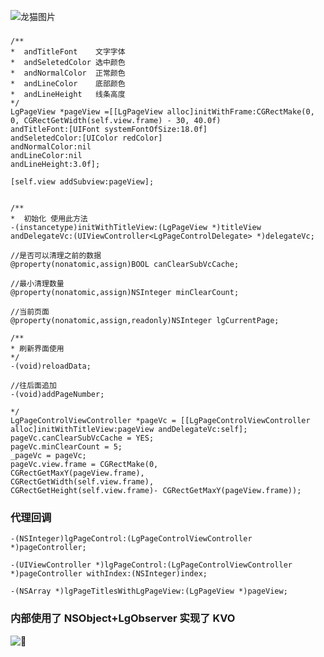 
![龙猫图片](https://gss2.bdstatic.com/-fo3dSag_xI4khGkpoWK1HF6hhy/baike/c0%3Dbaike150%2C5%2C5%2C150%2C50/sign=748f02e80cf431ada8df4b6b2a5fc7ca/f11f3a292df5e0fe5f1d6e7b5c6034a85edf7247.jpg)
###
```
/**
*  andTitleFont    文字字体
*  andSeletedColor 选中颜色
*  andNormalColor  正常颜色
*  andLineColor    底部颜色
*  andLineHeight   线条高度
*/
LgPageView *pageView =[[LgPageView alloc]initWithFrame:CGRectMake(0, 0, CGRectGetWidth(self.view.frame) - 30, 40.0f)
andTitleFont:[UIFont systemFontOfSize:18.0f]
andSeletedColor:[UIColor redColor]
andNormalColor:nil
andLineColor:nil
andLineHeight:3.0f];

[self.view addSubview:pageView];


/**
*  初始化 使用此方法
-(instancetype)initWithTitleView:(LgPageView *)titleView
andDelegateVc:(UIViewController<LgPageControlDelegate> *)delegateVc;

//是否可以清理之前的数据
@property(nonatomic,assign)BOOL canClearSubVcCache;

//最小清理数量
@property(nonatomic,assign)NSInteger minClearCount;

//当前页面
@property(nonatomic,assign,readonly)NSInteger lgCurrentPage;

/**
* 刷新界面使用
*/
-(void)reloadData;

//往后面追加
-(void)addPageNumber;

*/
LgPageControlViewController *pageVc = [[LgPageControlViewController alloc]initWithTitleView:pageView andDelegateVc:self];
pageVc.canClearSubVcCache = YES;
pageVc.minClearCount = 5;
_pageVc = pageVc;
pageVc.view.frame = CGRectMake(0,
CGRectGetMaxY(pageView.frame),
CGRectGetWidth(self.view.frame),
CGRectGetHeight(self.view.frame)- CGRectGetMaxY(pageView.frame));

```
### 代理回调
```
-(NSInteger)lgPageControl:(LgPageControlViewController *)pageController;

-(UIViewController *)lgPageControl:(LgPageControlViewController *)pageController withIndex:(NSInteger)index;

-(NSArray *)lgPageTitlesWithLgPageView:(LgPageView *)pageView;
```
### 内部使用了 NSObject+LgObserver 实现了 KVO

![💪](http://img.zcool.cn/community/01f9ea56e282836ac72531cbe0233b.jpg@2o.jpg)
